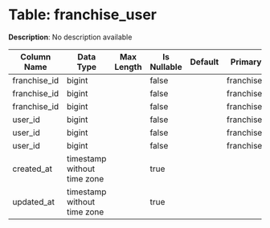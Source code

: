 # Table: franchise_user

**Description**: No description available

| Column Name | Data Type | Max Length | Is Nullable | Default | Primary Key | Foreign Key |
|-------------|-----------|------------|-------------|---------|-------------|-------------|
| franchise_id | bigint |  | false |  | franchise_user | franchises |
| franchise_id | bigint |  | false |  | franchise_user | franchise_user |
| franchise_id | bigint |  | false |  | franchise_user | franchise_user |
| user_id | bigint |  | false |  | franchise_user | franchise_user |
| user_id | bigint |  | false |  | franchise_user | franchise_user |
| user_id | bigint |  | false |  | franchise_user | users |
| created_at | timestamp without time zone |  | true |  |  |  |
| updated_at | timestamp without time zone |  | true |  |  |  |
